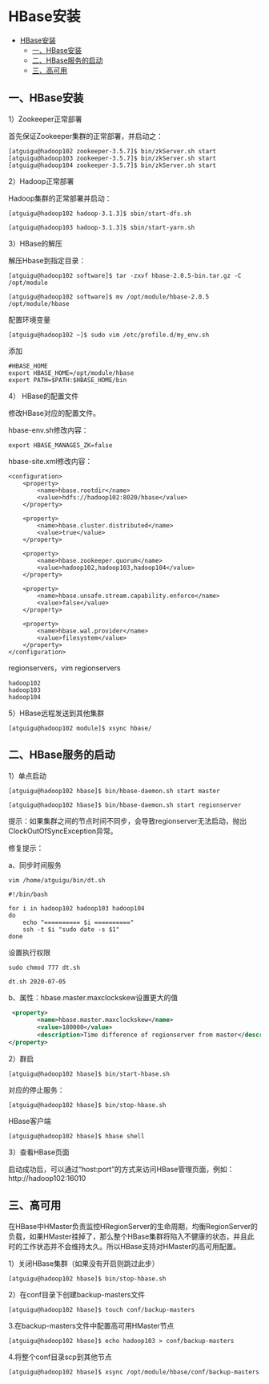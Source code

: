 # HBase安装

- [HBase安装](#hbase安装)
  - [一、HBase安装](#一hbase安装)
  - [二、HBase服务的启动](#二hbase服务的启动)
  - [三、高可用](#三高可用)

## 一、HBase安装

1）Zookeeper正常部署

首先保证Zookeeper集群的正常部署，并启动之：

```shell
[atguigu@hadoop102 zookeeper-3.5.7]$ bin/zkServer.sh start
[atguigu@hadoop103 zookeeper-3.5.7]$ bin/zkServer.sh start
[atguigu@hadoop104 zookeeper-3.5.7]$ bin/zkServer.sh start
```



2）Hadoop正常部署

Hadoop集群的正常部署并启动：

```shell
[atguigu@hadoop102 hadoop-3.1.3]$ sbin/start-dfs.sh

[atguigu@hadoop103 hadoop-3.1.3]$ sbin/start-yarn.sh
```



3）HBase的解压

解压Hbase到指定目录：

```shell
[atguigu@hadoop102 software]$ tar -zxvf hbase-2.0.5-bin.tar.gz -C /opt/module

[atguigu@hadoop102 software]$ mv /opt/module/hbase-2.0.5 /opt/module/hbase
```

配置环境变量

```shell
[atguigu@hadoop102 ~]$ sudo vim /etc/profile.d/my_env.sh
```

添加

```shell
#HBASE_HOME
export HBASE_HOME=/opt/module/hbase
export PATH=$PATH:$HBASE_HOME/bin
```



4） HBase的配置文件

修改HBase对应的配置文件。

hbase-env.sh修改内容：

```shell
export HBASE_MANAGES_ZK=false
```

hbase-site.xml修改内容：

```
<configuration>
    <property>
        <name>hbase.rootdir</name>
        <value>hdfs://hadoop102:8020/hbase</value>
    </property>

    <property>
        <name>hbase.cluster.distributed</name>
        <value>true</value>
    </property>

    <property>
        <name>hbase.zookeeper.quorum</name>
        <value>hadoop102,hadoop103,hadoop104</value>
    </property>

    <property>
        <name>hbase.unsafe.stream.capability.enforce</name>
        <value>false</value>
    </property>
    
    <property>
        <name>hbase.wal.provider</name>
        <value>filesystem</value>
    </property>
</configuration>

```

regionservers，vim regionservers

```shell
hadoop102
hadoop103
hadoop104
```

5）HBase远程发送到其他集群

```shell
[atguigu@hadoop102 module]$ xsync hbase/
```



## 二、HBase服务的启动

1）单点启动

```shell
[atguigu@hadoop102 hbase]$ bin/hbase-daemon.sh start master

[atguigu@hadoop102 hbase]$ bin/hbase-daemon.sh start regionserver
```

提示：如果集群之间的节点时间不同步，会导致regionserver无法启动，抛出ClockOutOfSyncException异常。

修复提示：

a、同步时间服务

```shell
vim /home/atguigu/bin/dt.sh
```

```shell
#!/bin/bash

for i in hadoop102 hadoop103 hadoop104
do
    echo "========== $i =========="
    ssh -t $i "sudo date -s $1"
done

```

设置执行权限

```shell
sudo chmod 777 dt.sh
```

```
dt.sh 2020-07-05
```

b、属性：hbase.master.maxclockskew设置更大的值

```xml
 <property>
        <name>hbase.master.maxclockskew</name>
        <value>180000</value>
        <description>Time difference of regionserver from master</description>
</property>

```

2）群启

```shell
[atguigu@hadoop102 hbase]$ bin/start-hbase.sh
```

对应的停止服务：

```shell
[atguigu@hadoop102 hbase]$ bin/stop-hbase.sh
```

HBase客户端

```shell
[atguigu@hadoop102 hbase]$ hbase shell
```

3）查看HBase页面

启动成功后，可以通过“host:port”的方式来访问HBase管理页面，例如：http://hadoop102:16010



## 三、高可用

在HBase中HMaster负责监控HRegionServer的生命周期，均衡RegionServer的负载，如果HMaster挂掉了，那么整个HBase集群将陷入不健康的状态，并且此时的工作状态并不会维持太久。所以HBase支持对HMaster的高可用配置。

1）关闭HBase集群（如果没有开启则跳过此步）

```shell
[atguigu@hadoop102 hbase]$ bin/stop-hbase.sh
```

2）在conf目录下创建backup-masters文件

```shell
[atguigu@hadoop102 hbase]$ touch conf/backup-masters
```

3.在backup-masters文件中配置高可用HMaster节点

```shell
[atguigu@hadoop102 hbase]$ echo hadoop103 > conf/backup-masters
```

4.将整个conf目录scp到其他节点

```shell
[atguigu@hadoop102 hbase]$ xsync /opt/module/hbase/conf/backup-masters
```



